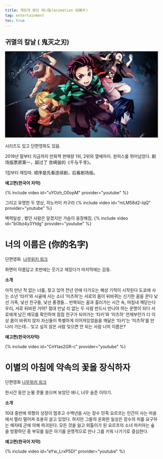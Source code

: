 ```yaml
---
title: 재밌게 봤던 애니들(animation 动画片)  
tag: entertainment
toc: true
---
```



## 귀멸의 칼날 ( 鬼灭之刃)

<img src="/assets/images/zc6p2rxh2ejvbrtrl0rg.jpeg">

시리즈도 있고 단편영화도 있음. 

2019년 말부터 지금까지 만화책 판매량 1위, 2위와 열배차이. 원피스를 뛰어넘었다. 剧场版票房第一，超过了 宫崎骏的《千与千寻》。

1집부터 재밌따. 顺序是先看连续剧，后看剧场版。

**예고편(한국어 자막)**

{% include video id="uYOzh_O0opM" provider="youtube" %}

그리고 유명한 두 영상, 히노카미 카구라
{% include video id="mLM58d2-lqQ" provider="youtube" %}

벽력일섬 , 봤던 사람은 알겠지만 가슴이 웅장해짐. 
{% include video id="bObz4y3Ytdg" provider="youtube" %}



# 너의 이름은 (你的名字)

단편영화.    [나무위키 링크](https://namu.wiki/w/%EB%84%88%EC%9D%98%20%EC%9D%B4%EB%A6%84%EC%9D%80.)

화면이 아름답고 초반에는 웃기고 재밌다가 마지막에는 감동.

**소개**

아직 만난 적 없는 너를, 찾고 있어 천년 만에 다가오는 혜성 기적이 시작된다 도쿄에 사는 소년 ‘타키’와 시골에 사는 소녀 ‘미츠하’는 서로의 몸이 뒤바뀌는 신기한 꿈을 꾼다 낯선 가족, 낯선 친구들, 낯선 풍경들... 반복되는 꿈과 흘러가는 시간 속, 마침내 깨닫는다 우리, 서로 뒤바뀐 거야? 절대 만날 리 없는 두 사람 반드시 만나야 하는 운명이 되다 서로에게 남긴 메모를 확인하며 점점 친구가 되어가는 ‘타키’와 ‘미츠하’ 언제부턴가 더 이상 몸이 바뀌지 않자 자신들이 특별하게 이어져있었음을 깨달은 ‘타키’는 ‘미츠하’를 만나러 가는데... 잊고 싶지 않은 사람 잊으면 안 되는 사람 너의 이름은?

**예고편(한국어자막)**

{% include video id="CnYtas2GR-c" provider="youtube" %}



# 이별의 아침에 약속의 꽃을 장식하자

단편영화    [나무위키 링크](https://namu.wiki/w/%EC%9D%B4%EB%B3%84%EC%9D%98%20%EC%95%84%EC%B9%A8%EC%97%90%20%EC%95%BD%EC%86%8D%EC%9D%98%20%EA%BD%83%EC%9D%84%20%EC%9E%A5%EC%8B%9D%ED%95%98%EC%9E%90)

한시간 동안 눈물 콧물 쏟으며 보았던 애니, 너무 슬픈 이야기. 

**소개**

10대 중반에 외형의 성장이 멈추고 수백년을 사는 장수 민족 요르프는 인간이 사는 마을에서 멀리 떨어져 조용히 살고 있었다. 하지만 그들의 온화한 일상은 장수의 피를 요구하는 메자테 군에 의해 파괴된다. 모든 것을 잃고 외톨이가 된 요르프의 소녀 마키아는 숲을 방황하던 중 부모를 잃은 아기를 운명적으로 만나 그를 키워 나가기로 결심한다.

**예고편(한국어 자막)**

{% include video id="eYw_LrxP5DI" provider="youtube" %}
